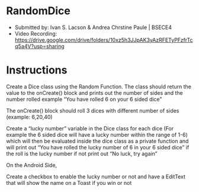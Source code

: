 # RandomDice
- Submitted by: Ivan S. Lacson & Andrea Chrstine Paule | BSECE4
- Video Recording: https://drive.google.com/drive/folders/10xz5h3JJpAK3yAzRFETyPFzfrTcq5a4V?usp=sharing

# Instructions
Create a Dice class using the Random Function. The class should return the value to the onCreate() block and prints out the number of sides and the number rolled example “You have rolled 6 on your 6 sided dice”

The onCreate() block should roll 3 dices with different number of sides (example: 6,20,40)

Create a “lucky number” variable in the Dice class for each dice (For example the 6 sided dice will have a lucky number within the range of 1-6) which will then be evaluated inside the dice class as a private function and will print out “You have rolled the lucky number of 6 in your 6 sided dice” if the roll is the lucky number if not print out “No luck, try again”

On the Android Side,

Create a checkbox to enable the lucky number or not and have a EditText that will show the name on a Toast if you win or not
